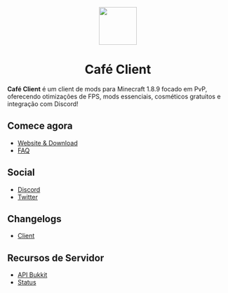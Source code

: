 <p align="center">
  <a href="https://cafepvpclient.com"><img src="https://i.imgur.com/4KyLafL.png" width="86" height="86"></a>
</p>

<h1 align="center">Café Client</h1>

**Café Client** é um client de mods para Minecraft 1.8.9 focado em PvP, oferecendo otimizações de FPS, mods essenciais, cosméticos gratuitos e integração com Discord!

## Comece agora

- [Website & Download](https://cafepvpclient.com)
- [FAQ](https://cafepvpclient.com/faq)

## Social

- [Discord](https://discord.cafepvpclient.com)
- [Twitter](https://twitter.cafepvpclient.com)

## Changelogs

- [Client](https://github.com/CafeClient/Client/releases)

## Recursos de Servidor

- [API Bukkit](https://docs.cafepvpclient.com/bukkit-api)
- [Status](https://status.cafepvpclient.com)
